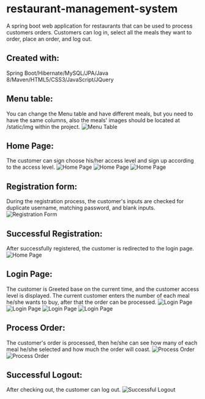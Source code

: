 # restaurant-management-system
A spring boot web application for restaurants that can be used to process customers orders. Customers can log in, select all the meals they want to order, place an order, and log out.
## Created with: 
Spring Boot/Hibernate/MySQL/JPA/Java 8/Maven/HTML5/CSS3/JavaScript/JQuery
## Menu table:
You can change the Menu table and have different meals, but you need to have the same columns, also the meals' images should be located at /static/img within the project.
![Menu Table](https://github.com/Nkyoli/restaurant-management-system/blob/master/img/menuTable.JPG)
## Home Page:
The customer can sign choose his/her access level and sign up according to the access level.
![Home Page](https://github.com/Nkyoli/restaurant-management-system/blob/master/img/home1.JPG)
![Home Page](https://github.com/Nkyoli/restaurant-management-system/blob/master/img/home2.JPG)
![Home Page](https://github.com/Nkyoli/restaurant-management-system/blob/master/img/home3.JPG)
## Registration form:
During the registration process, the customer's inputs are checked for duplicate username, matching password, and blank inputs.
![Registration Form](https://github.com/Nkyoli/restaurant-management-system/blob/master/img/signUp.JPG)
## Successful Registration:
After successfully registered, the customer is redirected to the login page.
![Home Page](https://github.com/Nkyoli/restaurant-management-system/blob/master/img/successRegistration.JPG)
## Login Page:
The customer is Greeted base on the current time, and the customer access level is displayed. The current customer enters the number of each meal he/she wants to buy,  after that the order can be processed.
![Login Page](https://github.com/Nkyoli/restaurant-management-system/blob/master/img/login1.JPG)
![Login Page](https://github.com/Nkyoli/restaurant-management-system/blob/master/img/login2.JPG)
![Login Page](https://github.com/Nkyoli/restaurant-management-system/blob/master/img/login3.JPG)
![Login Page](https://github.com/Nkyoli/restaurant-management-system/blob/master/img/login4.JPG)
## Process Order:
The customer's order is processed, then he/she can see how many of each meal he/she selected and how much the order will coast. 
![Process Order](https://github.com/Nkyoli/restaurant-management-system/blob/master/img/process1.JPG)
![Process Order](https://github.com/Nkyoli/restaurant-management-system/blob/master/img/process2.JPG)
## Successful Logout:
After checking out, the customer can log out.
![Successful Logout](https://github.com/Nkyoli/restaurant-management-system/blob/master/img/logout.JPG)
